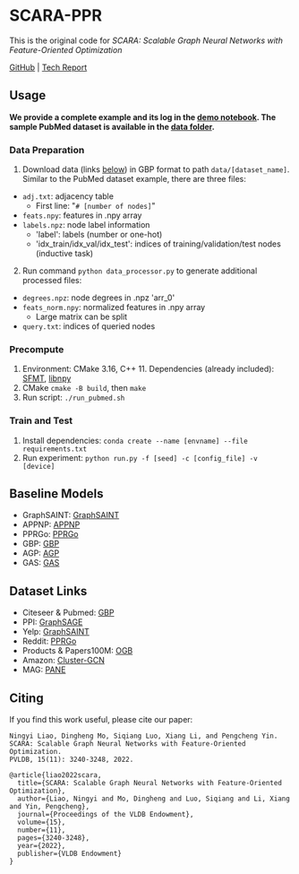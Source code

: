 # SCARA-PPR
This is the original code for *SCARA: Scalable Graph Neural Networks with Feature-Oriented Optimization*

[GitHub](https://github.com/gdmnl/SCARA-PPR) |
[Tech Report](https://sites.google.com/view/scara-techreport)
<!-- TODO: paper & arxiv link -->

## Usage
**We provide a complete example and its log in the [demo notebook](demo.ipynb). The sample PubMed dataset is available in the [data folder](data/pubmed/).**

### Data Preparation
1. Download data (links [below](#dataset-link)) in GBP format to path `data/[dataset_name]`. Similar to the PubMed dataset example, there are three files:
  * `adj.txt`: adjacency table
    * First line: "`# [number of nodes]`"
  * `feats.npy`: features in .npy array
  * `labels.npz`: node label information
    * 'label': labels (number or one-hot)
    * 'idx_train/idx_val/idx_test': indices of training/validation/test nodes (inductive task)
2. Run command `python data_processor.py` to generate additional processed files:
  * `degrees.npz`: node degrees in .npz 'arr_0'
  * `feats_norm.npy`: normalized features in .npy array
    * Large matrix can be split
  * `query.txt`: indices of queried nodes

### Precompute
1. Environment: CMake 3.16, C++ 11. Dependencies (already included): [SFMT](https://github.com/MersenneTwister-Lab/SFMT), [libnpy](https://github.com/llohse/libnpy/)
2. CMake `cmake -B build`, then `make`
3. Run script: `./run_pubmed.sh`

### Train and Test
1. Install dependencies: `conda create --name [envname] --file requirements.txt`
2. Run experiment: `python run.py -f [seed] -c [config_file] -v [device]`

## Baseline Models
* GraphSAINT: [GraphSAINT](https://github.com/GraphSAINT/GraphSAINT)
* APPNP: [APPNP](https://github.com/benedekrozemberczki/APPNP)
* PPRGo: [PPRGo](https://github.com/TUM-DAML/pprgo_pytorch)
* GBP: [GBP](https://github.com/chennnM/GBP)
* AGP: [AGP](https://github.com/wanghzccls/AGP-Approximate_Graph_Propagation)
* GAS: [GAS](https://github.com/rusty1s/pyg_autoscale)

## Dataset Links
* Citeseer & Pubmed: [GBP](https://github.com/chennnM/GBP)
* PPI: [GraphSAGE](http://snap.stanford.edu/graphsage/)
* Yelp: [GraphSAINT](https://github.com/GraphSAINT/GraphSAINT)
* Reddit: [PPRGo](https://github.com/TUM-DAML/pprgo_pytorch)
* Products & Papers100M: [OGB](https://github.com/snap-stanford/ogb)
* Amazon: [Cluster-GCN](http://manikvarma.org/downloads/XC/XMLRepository.html)
* MAG: [PANE](https://renchi.ac.cn/datasets/)

## Citing

If you find this work useful, please cite our paper:
```
Ningyi Liao, Dingheng Mo, Siqiang Luo, Xiang Li, and Pengcheng Yin.
SCARA: Scalable Graph Neural Networks with Feature-Oriented Optimization.
PVLDB, 15(11): 3240-3248, 2022.
```
```
@article{liao2022scara,
  title={SCARA: Scalable Graph Neural Networks with Feature-Oriented Optimization},
  author={Liao, Ningyi and Mo, Dingheng and Luo, Siqiang and Li, Xiang and Yin, Pengcheng},
  journal={Proceedings of the VLDB Endowment},
  volume={15},
  number={11},
  pages={3240-3248},
  year={2022},
  publisher={VLDB Endowment}
}
```
